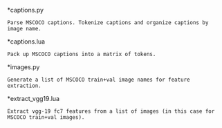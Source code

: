 *captions.py

	Parse MSCOCO captions. Tokenize captions and organize captions by image name.
	
*captions.lua

	Pack up MSCOCO captions into a matrix of tokens.
	
*images.py

	Generate a list of MSCOCO train+val image names for feature extraction.
	
*extract_vgg19.lua

	Extract vgg-19 fc7 features from a list of images (in this case for MSCOCO train+val images).